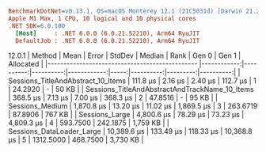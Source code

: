 ``` ini

BenchmarkDotNet=v0.13.1, OS=macOS Monterey 12.1 (21C5031d) [Darwin 21.2.0]
Apple M1 Max, 1 CPU, 10 logical and 10 physical cores
.NET SDK=6.0.100
  [Host]     : .NET 6.0.0 (6.0.21.52210), Arm64 RyuJIT
  DefaultJob : .NET 6.0.0 (6.0.21.52210), Arm64 RyuJIT


```

12.0.1
|                                         Method |        Mean |     Error |    StdDev |      Median | Rank |     Gen 0 |    Gen 1 | Allocated |
|----------------------------------------------- |------------:|----------:|----------:|------------:|-----:|----------:|---------:|----------:|
|             Sessions_TitleAndAbstract_10_Items |    111.8 μs |   2.16 μs |   2.40 μs |    112.7 μs |    1 |   24.2920 |        - |     50 KB |
| Sessions_TitleAndAbstractAndTrackName_10_Items |    368.5 μs |   7.13 μs |   7.00 μs |    368.3 μs |    2 |   47.8516 |        - |     95 KB |
|                                Sessions_Medium |  1,870.8 μs |  13.20 μs |  11.02 μs |  1,869.5 μs |    3 |  263.6719 |  87.8906 |    767 KB |
|                                 Sessions_Large |  4,800.6 μs |  78.29 μs |  73.23 μs |  4,809.3 μs |    4 |  593.7500 | 242.1875 |  1,759 KB |
|                      Sessions_DataLoader_Large | 10,389.6 μs | 133.49 μs | 118.33 μs | 10,368.8 μs |    5 | 1312.5000 | 468.7500 |  3,730 KB |
